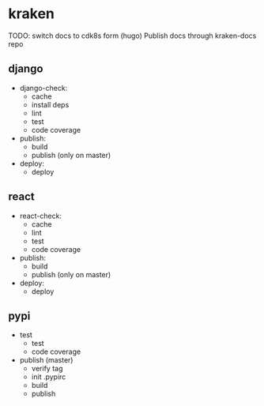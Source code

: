 # kraken

TODO: switch docs to cdk8s form (hugo)
Publish docs through kraken-docs repo

## django

* django-check:
  * cache
  * install deps
  * lint
  * test
  * code coverage
* publish:
  * build
  * publish (only on master)
* deploy:
  * deploy

## react

* react-check:
  * cache
  * lint
  * test
  * code coverage
* publish:
  * build
  * publish (only on master)
* deploy:
  * deploy

## pypi

* test
  * test
  * code coverage
* publish (master)
  * verify tag
  * init .pypirc
  * build
  * publish

